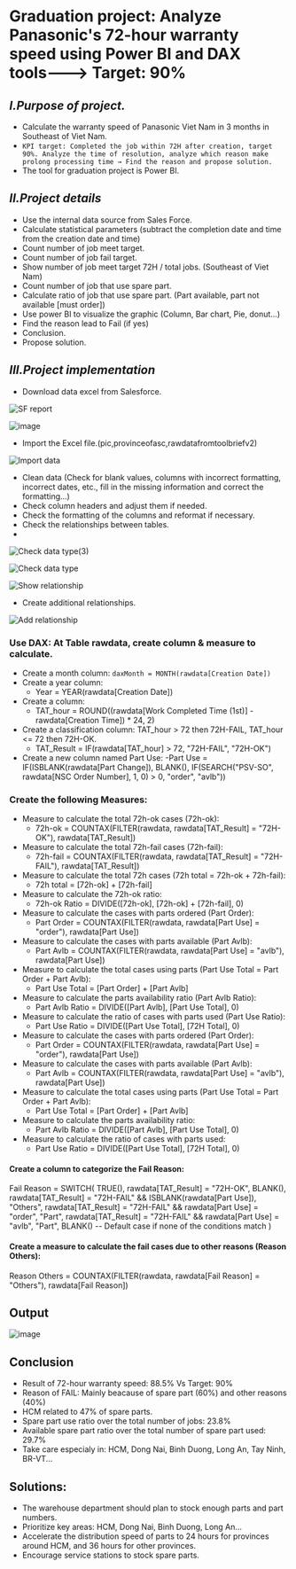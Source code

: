 # Graduation project: Analyze Panasonic's 72-hour warranty speed using Power BI and DAX tools---> Target: 90%
## *I.Purpose of project.*
- Calculate the warranty speed of Panasonic Viet Nam in 3 months in Southeast of Viet Nam.
- `KPI target: Completed the job within 72H after creation, target 90%. Analyze the time of resolution, analyze which reason make prolong processing time → Find the reason and propose solution.`
- The tool for graduation project is Power BI.
## *II.Project details*

- Use the internal data source from Sales Force.
- Calculate statistical parameters (subtract the completion date and time from the creation date and time)
- Count number of job meet target.
- Count number of job fail target.
- Show number of job meet target 72H / total jobs. (Southeast of Viet Nam)
- Count number of job that use spare part.
- Calculate ratio of job that use spare part. (Part available, part not available [must order])
- Use power BI to visualize the graphic (Column, Bar chart, Pie, donut…)
- Find the reason lead to Fail (if yes)
- Conclusion.
- Propose solution.
  
## *III.Project implementation*

- Download data excel from Salesforce.

![SF report](https://github.com/user-attachments/assets/81971f58-4d62-47d4-ba13-504ac92df2b1)

![image](https://github.com/user-attachments/assets/8e12ee6d-ee94-46a0-b790-9b026a16930e)

- Import the Excel file.(pic,provinceofasc,rawdatafromtoolbriefv2)

![Import data](https://github.com/user-attachments/assets/c42fb116-8e02-4d5a-bb34-aad74d4a5a21)

- Clean data (Check for blank values, columns with incorrect formatting, incorrect dates, etc., fill in the missing information and correct the formatting...)
- Check column headers and adjust them if needed.
- Check the formatting of the columns and reformat if necessary. 
- Check the relationships between tables.
- 
![Check data type(3)](https://github.com/user-attachments/assets/7de0126a-eac1-473e-866c-f6d94a683b91)

![Check data type](https://github.com/user-attachments/assets/70d7ac0b-ab50-409e-b3f9-f8f62a26ad85)

![Show relationship](https://github.com/user-attachments/assets/18446141-45fa-4fbe-a5f7-adb9e6899ec5)

- Create additional relationships. 

![Add relationship](https://github.com/user-attachments/assets/b0d6c05a-1027-424a-b1ed-1c7532d0fc9d)

### Use DAX: At Table rawdata, create column & measure to calculate.
- Create a month column:
```daxMonth = MONTH(rawdata[Creation Date])```
- Create a year column: 
  - Year = YEAR(rawdata[Creation Date])
- Create a column: 
  - TAT_hour = ROUND((rawdata[Work Completed Time (1st)] - rawdata[Creation Time]) * 24, 2)
- Create a classification column: TAT_hour > 72 then 72H-FAIL, TAT_hour <= 72 then 72H-OK.
  - TAT_Result = IF(rawdata[TAT_hour] > 72, "72H-FAIL", "72H-OK")
- Create a new column named Part Use: 
  -Part Use = IF(ISBLANK(rawdata[Part Change]), BLANK(), IF(SEARCH("PSV-SO", rawdata[NSC Order Number], 1, 0) > 0, "order", "avlb"))

### Create the following Measures:
- Measure to calculate the total 72h-ok cases (72h-ok):
  - 72h-ok = COUNTAX(FILTER(rawdata, rawdata[TAT_Result] = "72H-OK"), rawdata[TAT_Result])
- Measure to calculate the total 72h-fail cases (72h-fail):
  - 72h-fail = COUNTAX(FILTER(rawdata, rawdata[TAT_Result] = "72H-FAIL"), rawdata[TAT_Result])
- Measure to calculate the total 72h cases (72h total = 72h-ok + 72h-fail):
  - 72h total = [72h-ok] + [72h-fail]
- Measure to calculate the 72h-ok ratio:
  - 72h-ok Ratio = DIVIDE([72h-ok], [72h-ok] + [72h-fail], 0)
- Measure to calculate the cases with parts ordered (Part Order):
  - Part Order = COUNTAX(FILTER(rawdata, rawdata[Part Use] = "order"), rawdata[Part Use])
- Measure to calculate the cases with parts available (Part Avlb):
  - Part Avlb = COUNTAX(FILTER(rawdata, rawdata[Part Use] = "avlb"), rawdata[Part Use])
- Measure to calculate the total cases using parts (Part Use Total = Part Order + Part Avlb):
  - Part Use Total = [Part Order] + [Part Avlb]
- Measure to calculate the parts availability ratio (Part Avlb Ratio):
  - Part Avlb Ratio = DIVIDE([Part Avlb], [Part Use Total], 0)
- Measure to calculate the ratio of cases with parts used (Part Use Ratio):
  - Part Use Ratio = DIVIDE([Part Use Total], [72H Total], 0)
- Measure to calculate the cases with parts ordered (Part Order):
  - Part Order = COUNTAX(FILTER(rawdata, rawdata[Part Use] = "order"), rawdata[Part Use])
- Measure to calculate the cases with parts available (Part Avlb):
  - Part Avlb = COUNTAX(FILTER(rawdata, rawdata[Part Use] = "avlb"), rawdata[Part Use])
- Measure to calculate the total cases using parts (Part Use Total = Part Order + Part Avlb):
  - Part Use Total = [Part Order] + [Part Avlb]
- Measure to calculate the parts availability ratio:
  - Part Avlb Ratio = DIVIDE([Part Avlb], [Part Use Total], 0)
- Measure to calculate the ratio of cases with parts used:
  - Part Use Ratio = DIVIDE([Part Use Total], [72H Total], 0)

#### Create a column to categorize the Fail Reason:
Fail Reason = 
SWITCH(
    TRUE(),
    rawdata[TAT_Result] = "72H-OK", BLANK(),
    rawdata[TAT_Result] = "72H-FAIL" && ISBLANK(rawdata[Part Use]), "Others",
    rawdata[TAT_Result] = "72H-FAIL" && rawdata[Part Use] = "order", "Part",
    rawdata[TAT_Result] = "72H-FAIL" && rawdata[Part Use] = "avlb", "Part",
    BLANK()  -- Default case if none of the conditions match
)
#### Create a measure to calculate the fail cases due to other reasons (Reason Others):
Reason Others = COUNTAX(FILTER(rawdata, rawdata[Fail Reason] = "Others"), rawdata[Fail Reason])

## Output 

![image](https://github.com/user-attachments/assets/b281fe13-ce95-479a-bc1c-0babf045b0e1)

## Conclusion
- Result of 72-hour warranty speed: 88.5% Vs Target: 90%
- Reason of FAIL: Mainly beacause of spare part (60%) and other reasons (40%)
- HCM related to 47% of spare parts.
- Spare part use ratio over the total number of jobs: 23.8%
- Available spare part ratio over the total number of spare part used: 29.7%
- Take care especialy in: HCM, Dong Nai, Binh Duong, Long An, Tay Ninh, BR-VT...

## Solutions:
- The warehouse department should plan to stock enough parts and part numbers.
- Prioritize key areas: HCM, Dong Nai, Binh Duong, Long An...
- Accelerate the distribution speed of parts to 24 hours for provinces around HCM, and 36 hours for other provinces.
- Encourage service stations to stock spare parts.
